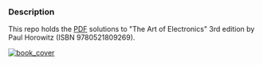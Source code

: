 ### Description
This repo holds the [PDF](https://cagiurumescu.github.io/9780521809269-Horowitz-ArtOfElectronics/book/book.pdf) solutions to "The Art of Electronics" 3rd edition by Paul Horowitz (ISBN 9780521809269).

[![book_cover](https://images-na.ssl-images-amazon.com/images/I/51Ac62PFAJL.jpg)](https://www.amazon.com/Art-Electronics-Paul-Horowitz-ebook/dp/B01BYJO2JU)

